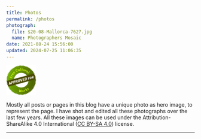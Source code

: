 ```yaml
---
title: Photos
permalink: /photos
photograph:
  file: $20-08-Mallorca-7627.jpg
  name: Photographers Mosaic
date: 2021-08-24 15:56:00
updated: 2024-07-25 11:06:35
---
```


<div><img src="/images/cc-free-culture.png" class="float-element" style="width:5rem;" /></div>

Mostly all posts or pages in this blog have a unique photo as hero image, to represent the page. I have shot and edited all these photographs over the last few years. All these images can be used under the Attribution-ShareAlike 4.0 International ([CC BY-SA 4.0](https://creativecommons.org/licenses/by-sa/4.0/)) license.

---